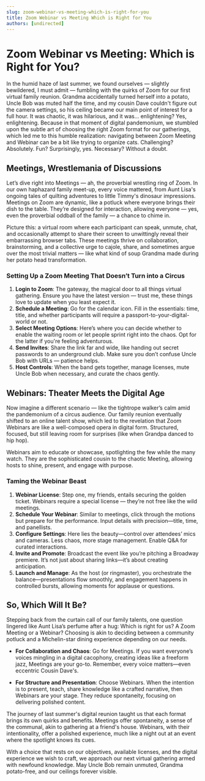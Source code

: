 ```yaml
---
slug: zoom-webinar-vs-meeting-which-is-right-for-you
title: Zoom Webinar vs Meeting Which is Right for You
authors: [undirected]
---
```



# Zoom Webinar vs Meeting: Which is Right for You?

In the humid haze of last summer, we found ourselves — slightly bewildered, I must admit — fumbling with the quirks of Zoom for our first virtual family reunion. Grandma accidentally turned herself into a potato, Uncle Bob was muted half the time, and my cousin Dave couldn't figure out the camera settings, so his ceiling became our main point of interest for a full hour. It was chaotic, it was hilarious, and it was... enlightening? Yes, enlightening. Because in that moment of digital pandemonium, we stumbled upon the subtle art of choosing the right Zoom format for our gatherings, which led me to this humble realization: navigating between Zoom Meeting and Webinar can be a bit like trying to organize cats. Challenging? Absolutely. Fun? Surprisingly, yes. Necessary? Without a doubt.

## Meetings, Wrestlemania of Discussions

Let’s dive right into Meetings — ah, the proverbial wrestling ring of Zoom. In our own haphazard family meet-up, every voice mattered, from Aunt Lisa's ongoing tales of quilting adventures to little Timmy's dinosaur impressions. Meetings on Zoom are dynamic, like a potluck where everyone brings their dish to the table. They’re designed for interaction, allowing everyone — yes, even the proverbial oddball of the family — a chance to chime in.

Picture this: a virtual room where each participant can speak, unmute, chat, and occasionally attempt to share their screen to unwittingly reveal their embarrassing browser tabs. These meetings thrive on collaboration, brainstorming, and a collective urge to cajole, share, and sometimes argue over the most trivial matters — like what kind of soup Grandma made during her potato head transformation. 

### Setting Up a Zoom Meeting That Doesn’t Turn into a Circus

1. **Login to Zoom**: The gateway, the magical door to all things virtual gathering. Ensure you have the latest version — trust me, these things love to update when you least expect it.
2. **Schedule a Meeting**: Go for the calendar icon. Fill in the essentials: time, title, and whether participants will require a passport-to-your-digital-world or not.
3. **Select Meeting Options**: Here’s where you can decide whether to enable the waiting room or let people sprint right into the chaos. Opt for the latter if you're feeling adventurous.
4. **Send Invites**: Share the link far and wide, like handing out secret passwords to an underground club. Make sure you don’t confuse Uncle Bob with URLs — patience helps.
5. **Host Controls**: When the band gets together, manage licenses, mute Uncle Bob when necessary, and curate the chaos gently.

## Webinars: Theater Meets the Digital Age

Now imagine a different scenario — like the tightrope walker’s calm amid the pandemonium of a circus audience. Our family reunion eventually shifted to an online talent show, which led to the revelation that Zoom Webinars are like a well-composed opera in digital form. Structured, focused, but still leaving room for surprises (like when Grandpa danced to hip hop).

Webinars aim to educate or showcase, spotlighting the few while the many watch. They are the sophisticated cousin to the chaotic Meeting, allowing hosts to shine, present, and engage with purpose.

### Taming the Webinar Beast

1. **Webinar License**: Step one, my friends, entails securing the golden ticket. Webinars require a special license — they’re not free like the wild meetings.
2. **Schedule Your Webinar**: Similar to meetings, click through the motions but prepare for the performance. Input details with precision—title, time, and panellists.
3. **Configure Settings**: Here lies the beauty—control over attendees’ mics and cameras. Less chaos, more stage management. Enable Q&A for curated interactions.
4. **Invite and Promote**: Broadcast the event like you’re pitching a Broadway premiere. It’s not just about sharing links—it’s about creating anticipation.
5. **Launch and Manage**: As the host (or ringmaster), you orchestrate the balance—presentations flow smoothly, and engagement happens in controlled bursts, allowing moments for applause or questions.

## So, Which Will It Be?

Stepping back from the curtain call of our family talents, one question lingered like Aunt Lisa’s perfume after a hug: Which is right for us? A Zoom Meeting or a Webinar? Choosing is akin to deciding between a community potluck and a Michelin-star dining experience depending on our needs.

- **For Collaboration and Chaos**: Go for Meetings. If you want everyone’s voices mingling in a digital cacophony, creating ideas like a freeform jazz, Meetings are your go-to. Remember, every voice matters—even eccentric Cousin Dave's.
  
- **For Structure and Presentation**: Choose Webinars. When the intention is to present, teach, share knowledge like a crafted narrative, then Webinars are your stage. They reduce spontaneity, focusing on delivering polished content.

The journey of last summer's digital reunion taught us that each format brings its own quirks and benefits. Meetings offer spontaneity, a sense of the communal, akin to gathering at a friend's house. Webinars, with their intentionality, offer a polished experience, much like a night out at an event where the spotlight knows its cues.

With a choice that rests on our objectives, available licenses, and the digital experience we wish to craft, we approach our next virtual gathering armed with newfound knowledge. May Uncle Bob remain unmuted, Grandma potato-free, and our ceilings forever visible.